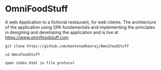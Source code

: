 # OmniFoodStuff
A web Application to a fictional restaurant, for web clients. The architecture of the application using SPA fundamentals and implementing the principles in designing and developing the application and is live at https://www.omnifoodstuff.com

`git clone https://github.com/mantenadheeraj/OmniFoodStuff`

`cd OmniFoodStuff `

`open index.html in file protocol`
